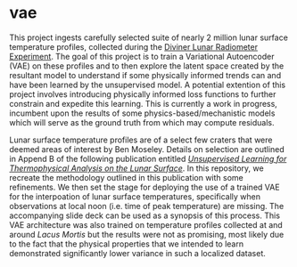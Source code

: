 # vae

This project ingests carefully selected suite of nearly 2 million lunar surface temperature profiles, collected during the <a href = "https://www.jpl.nasa.gov/missions/diviner-lunar-radiometer-experiment-dlre">Diviner Lunar Radiometer Experiment</a>. The goal of this project is to train a Variational Autoencoder (VAE) on these profiles and to then explore the latent space created by the resultant model to understand if some physically informed trends can and have been learned by the unsupervised model. A potential extention of this project involves introducing physically informed loss functions to further constrain and expedite this learning. This is currently a work in progress, incumbent upon the results of some physics-based/mechanistic models which will serve as the ground truth from which may compute residuals.

Lunar surface temperature profiles are of a select few craters that were deemed areas of interest by Ben Moseley. Details on selection are outlined in Append B of the following publication entitled <a href = "https://iopscience.iop.org/article/10.3847/PSJ/ab9a52"><i>Unsupervised Learning for Thermophysical Analysis on the Lunar Surface</i></a>. In this repository, we recreate the methodology outlined in this publication with some refinements. We then set the stage for deploying the use of a trained VAE for the interpoation of lunar surface temperatures, specifically when observations at local noon (i.e. time of peak temperature) are missing. The accompanying slide deck can be used as a synopsis of this process. This VAE architecture was also trained on temperature profiles collected at and around <i> Lacus Mortis </i> but the results were not as promising, most likely due to the fact that the physical properties that we intended to learn demonstrated significantly lower variance in such a localized dataset.

